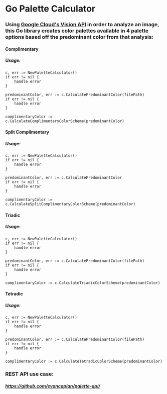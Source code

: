 # Go Palette Calculator
### Using [Google Cloud's Vision API](https://cloud.google.com/vision) in order to analyze an image, this Go library creates color palettes available in 4 palette options based off the predominant color from that analysis:
#### Complimentary
##### Usage:
```
c, err := NewPaletteCalculator()
if err != nil {
    handle error
}

predominantColor, err := c.CalculatePredominantColor(filePath)
if err != nil {
    handle error
}

complimentaryColor := c.CalculateComplimentaryColorScheme(predominantColor)
```
 #### Split Complimentary 
##### Usage:
```
c, err := NewPaletteCalculator()
if err != nil {
    handle error
}

predominantColor, err := c.CalculatePredominantColor
if err != nil {
    handle error
}

complimentaryColor := c.CalculateSplitComplimentaryColorScheme(predominantColor)
```
#### Triadic 
##### Usage:
```
c, err := NewPaletteCalculator()
if err != nil {
    handle error
}

predominantColor, err := c.CalculatePredominantColor(filePath)
if err != nil {
    handle error
}

complimentaryColor := c.CalculateTriadicColorScheme(predominantColor)
```
#### Tetradic
##### Usage:
```
c, err := NewPaletteCalculator()
if err != nil {
    handle error
}

predominantColor, err := c.CalculatePredominantColor(filePath)
if err != nil {
    handle error
}

complimentaryColor := c.CalculateTetradicColorScheme(predominantColor)
```
### REST API use case:
##### https://github.com/evancaplan/palette-api/

